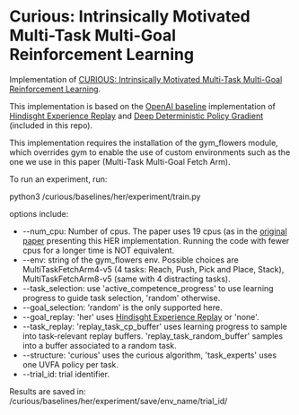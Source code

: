 # Curious: Intrinsically Motivated Multi-Task Multi-Goal Reinforcement Learning

Implementation of [CURIOUS: Intrinsically Motivated Multi-Task Multi-Goal Reinforcement Learning](https://arxiv.org/abs/1810.06284).

This implementation is based on the [OpenAI baseline](https://github.com/openai/baselines) implementation of [Hindisght Experience Replay](https://arxiv.org/abs/1707.01495) and [Deep Deterministic Policy Gradient](https://arxiv.org/abs/1509.02971) (included in this repo).

This implementation requires the installation of the gym_flowers module, which overrides gym to enable the use of custom environments such as the one we use in this paper (Multi-Task Multi-Goal Fetch Arm).

To run an experiment, run:

python3 /curious/baselines/her/experiment/train.py

options include:
* --num_cpu: Number of cpus. The paper uses 19 cpus (as in the [original paper](https://arxiv.org/abs/1802.09464) presenting this HER implementation. Running the code with fewer cpus for a longer time is NOT equivalent.
* --env: string of the gym_flowers env. Possible choices are MultiTaskFetchArm4-v5 (4 tasks: Reach, Push, Pick and Place, Stack), MultiTaskFetchArm8-v5 (same with 4 distracting tasks).
* --task_selection: use 'active_competence_progress' to use learning progress to guide task selection, 'random' otherwise.
* --goal_selection: 'random' is the only supported here.
* --goal_replay: 'her' uses [Hindisght Experience Replay](https://arxiv.org/abs/1707.01495) or 'none'.
* --task_replay: 'replay_task_cp_buffer' uses learning progress to sample into task-relevant replay buffers. 'replay_task_random_buffer' samples into a buffer associated to a random task.
* --structure: 'curious' uses the curious algorithm, 'task_experts' uses one UVFA policy per task.
* --trial_id: trial identifier.

Results are saved in: /curious/baselines/her/experiment/save/env_name/trial_id/
